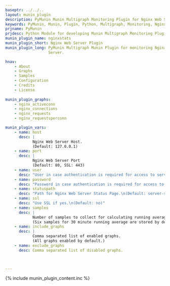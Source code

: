 ```yaml
---
baseptr: ../../..
layout: munin_plugin
description: PyMunin Munin Multigraph Monitoring Plugin for Nginx Web Server in Python.
keywords: PyMunin, Munin, Plugin, Python, Multigraph, Monitoring, Nginx, Web Server
prjname: PyMunin
prjdesc: Python Module for developing Munin Multigraph Monitoring Plugins
munin_plugin_name: nginxstats
munin_plugin_short: Nginx Web Server Plugin
munin_plugin_long: PyMunin Multigraph Munin Plugin for monitoring Nginx Web 
                   Server.

hnav:
    - About
    - Graphs
    - Samples
    - Configuration
    - Credits
    - License
                   
munin_plugin_graphs:
    - nginx_activeconn
    - nginx_connections
    - nginx_requests
    - nginx_requestsperconn

munin_plugin_vars:
    - name: host
      desc: |
            Nginx Web Server Host.
            (Default: 127.0.0.1)
    - name: port
      desc: |
            Nginx Web Server Port
            (Default: 80, SSL: 443)
    - name: user
      desc: "User in case authentication is required for access to server-status page."
    - name: password
      desc: "Password in case authentication is required for access to server-status page."
    - name: statuspath
      desc: "Path for Nginx Web Server Status Page.\n(Default: server-status)"
    - name: ssl
      desc: "Use SSL if yes.\n(Default: no)"
    - name: samples
      desc: |
            Number of samples to collect for calculating running averages.
            (Six samples for 30 minute running average are stored by default.)
    - name: include_graphs
      desc: |
            Comma separated list of enabled graphs.
            (All graphs enabled by default.)
    - name: exclude_graphs
      desc: Comma separated list of disabled graphs.


    
---
```


{% include munin_plugin_content.inc %}
